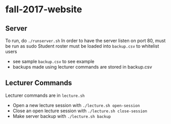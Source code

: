 # fall-2017-website

## Server
To run, do `./runserver.sh`
In order to have the server listen on port 80, must be run as sudo
Student roster must be loaded into `backup.csv` to whitelist users
 - see sample `backup.csv` to see example
 - backups made using lecturer commands are stored in backup.csv

## Lecturer Commands
Lecturer commands are in `lecture.sh`
 - Open a new lecture session with `./lecture.sh open-session`
 - Close an open lecture session with `./lecture.sh close-session`
 - Make server backup with `./lecture.sh backup`


